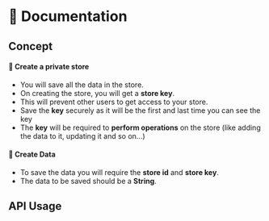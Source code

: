 # 📔 Documentation

## Concept

#### 🔏 Create a private store
- You will save all the data in the store.
- On creating the store, you will get a **store key**.
- This will prevent other users to get access to your store.
- Save the **key** securely as it will be the first and last time you can see the key 
- The **key** will be required to **perform operations** on the store (like adding the data to it, updating it and so on...)

#### 📁 Create Data
- To save the data you will require the **store id** and **store key**.
- The data to be saved should be a **String**.

## API Usage